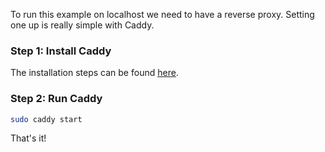 To run this example on localhost we need to have a reverse proxy. Setting one up is really simple with Caddy.

### Step 1: Install Caddy

The installation steps can be found [here](https://caddyserver.com/docs/install).

### Step 2: Run Caddy

```bash
sudo caddy start
```

That's it!

